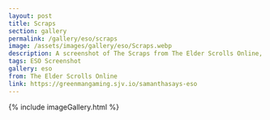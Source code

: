 ```yaml
---
layout: post
title: Scraps
section: gallery
permalink: /gallery/eso/scraps
image: /assets/images/gallery/eso/Scraps.webp
description: A screenshot of The Scraps from The Elder Scrolls Online, taken by Samantha Says.
tags: ESO Screenshot
gallery: eso
from: The Elder Scrolls Online
link: https://greenmangaming.sjv.io/samanthasays-eso
---
```

{% include imageGallery.html %}